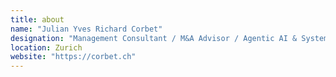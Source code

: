 ```yaml
---
title: about
name: "Julian Yves Richard Corbet"
designation: "Management Consultant / M&A Advisor / Agentic AI & System Thinker"
location: Zurich
website: "https://corbet.ch"
---
```



